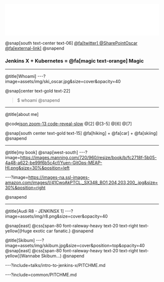 ![IMAGE](assets/img/jx-logo.svg)


@snap[south text-center text-06]
[@fa[twitter] @SharePointOscar @fa[external-link]](http://twitter.com/SharePointOscar)
@snapend

### Jenkins X + Kubernetes = @fa[magic text-orange] Magic


---
@title[Whoami]
---?image=assets/img/ski_oscar.jpg&size=cover&opacity=40

@snap[center text-gold text-22]
>$ whoami
@snapend

---

@title[about me]

@code[json zoom-13  code-reveal-slow](me.js)
@[2]
@[3-5]
@[6]
@[7]


@snap[south center text-gold text-15]
@fa[hiking] + @fa[car] + @fa[skiing]
@snapend

---

@title[my book]
@snap[west-south]
---?image=https://images.manning.com/720/960/resize/book/b/fc2718f-5b05-4a48-a622-be99f6b5c4cf/Yuen-GitOps-MEAP-HI.png&size=30%&position=left

---?image=https://images-na.ssl-images-amazon.com/images/I/41CwoAkPTCL._SX348_BO1,204,203,200_.jpg&size=30%&position=right

@snapend

---

@title[Audi R8 - JENKINSX 1]
---?image=assets/img/r8.png&size=cover&opacity=40

@snap[east]
 @css[span-80 font-raleway-heavy text-20 text-right text-yellow](Huge exotic car fanatic.)
@snapend

@title[Skibum]
---?image=assets/img/skibum.jpg&size=cover&position=top&opacity=40
@snap[east]
 @css[span-80 font-raleway-heavy text-20 text-right text-yellow](Wannabe Skibum...)
@snapend


---?include=talks/intro-to-jenkins-x/PITCHME.md

---?include=common/PITCHME.md
